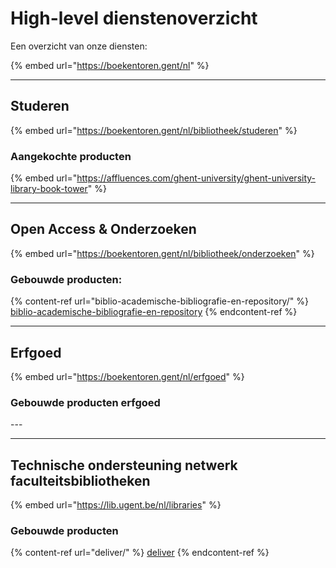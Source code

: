# High-level dienstenoverzicht

Een overzicht van onze diensten:

{% embed url="https://boekentoren.gent/nl" %}

***

## Studeren

{% embed url="https://boekentoren.gent/nl/bibliotheek/studeren" %}

### Aangekochte producten

{% embed url="https://affluences.com/ghent-university/ghent-university-library-book-tower" %}

***

## Open Access & Onderzoeken

{% embed url="https://boekentoren.gent/nl/bibliotheek/onderzoeken" %}

### Gebouwde producten:

{% content-ref url="biblio-academische-bibliografie-en-repository/" %}
[biblio-academische-bibliografie-en-repository](biblio-academische-bibliografie-en-repository/)
{% endcontent-ref %}

***

## Erfgoed

{% embed url="https://boekentoren.gent/nl/erfgoed" %}

### Gebouwde producten erfgoed

\---&#x20;

***

## Technische ondersteuning netwerk faculteitsbibliotheken

{% embed url="https://lib.ugent.be/nl/libraries" %}

### Gebouwde producten

{% content-ref url="deliver/" %}
[deliver](deliver/)
{% endcontent-ref %}
